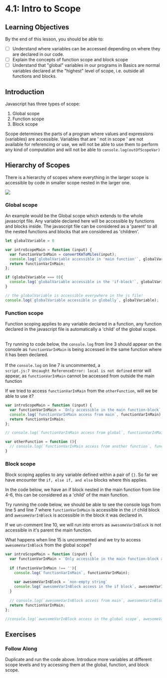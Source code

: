 # 4.1: Intro to Scope

## Learning Objectives

By the end of this lesson, you should be able to:

* [ ] Understand where variables can be accessed depending on where they are declared in our code.
* [ ] Explain the concepts of function scope and block scope
* [ ] Understand that "global" variables in our programs in Basics are normal variables declared at the "highest" level of scope, i.e. outside all functions and blocks.

## Introduction

Javascript has three types of scope:

1. Global scope
2. Function scope
3. Block scope

Scope determines the parts of a program where values and expressions (variables) are accessible. Variables that are ' not  in scope ' are not available for referencing or use, we will not be able to use them to perform any kind of computation and will not be able to `console.log(outOfScopeVar)`

## Hierarchy of Scopes

There is a hierarchy of scopes where everything in the larger scope is accessible by code in smaller scope nested in the larger one.

![](https://www.stevethedev.com/storage/app/uploads/public/5aa/d54/a47/5aad54a47d2e0123286333.png)

### Global scope

An example would be the Global scope which extends to the whole javascript file. Any variable declared here will be accessible by functions and blocks inside. The javascript file can be considered as a 'parent' to all the nested functions and blocks that are considered as 'children'.

```javascript
let globalVariable = 0

var introScopeMain = function (input) {
  var functionVarInMain = convertKmToMiles(input);
  console.log(`globalVariable accessible in 'main function'`, globalVariable);
  return functionVarInMain;
};

if (globalVariable === 0){
  console.log(`globalVariable accessible in the 'if-block'`, globalVariable);
}

// the globalVariable is accessible everywhere in the js file!
console.log(`globalVariable accessible in globally`, globalVariable);

```

### Function scope

Function scoping applies to any variable declared in a function, any function declared in the javascript file is automatically a 'child' of the global scope.

\
Try running to code below, the `console.log` from line 3 should appear on the console as `functionVarInMain` is being accessed in the same function where it has been declared.\
\
If the `console.log` on line 7 is uncommented, a \
`script.js:7 Uncaught ReferenceError: local is not defined` error will appear, as  `functionVarInMain` cannot be accessed from outside the main function

If we tried to access `functionVarInMain` from the `otherFunction`, will we be able to use it?

```javascript
var introScopeMain = function (input) {
  var functionVarInMain = `Only accessible in the main function-block`
  console.log(`functionVarInMain access from main`, functionVarInMain)
  return functionVarInMain;
};

// console.log(`functionVarInMain access from global`, functionVarInMain)

var otherFunction = function (){
  // console.log(`functionVarInMain access from another function`, functionVarInMain)
}
```

### Block scope

Block scoping applies to any variable defined within a pair of `{}`. So far we have encounter the `if, else if, and else` blocks where this applies.

In the code below, we have an if block nested in the main function from line 4-6, this can be considered as a 'child' of the main function.&#x20;

Try running the code below, we should be able to see the console logs from line 5 and line 7 where `functionVarInMain` is accessible in the `if` child block and `awesomeVarInBlock` is accessible in the block it was declared in.

If we un-comment line 10, we will run into errors as `awesomeVarInBlock` is not accessible in it's parent the main function.

What happens when line 15 is uncommented and we try to access `awesomeVarInBlock` from the global scope?

```javascript
var introScopeMain = function (input) {
  var functionVarInMain = `Only accessible in the main function-block and its children`
  
  if (functionVarInMain !== ''){
    console.log(`functionVarInMain`, functionVarInMain);
    
    var awesomeVarInBlock = `non-empty string`
    console.log(`awesomeVarInBlock access in the if block`, awesomeVarInBlock);
  }
  
  // console.log(`awesomeVarInBlock access from main`, awesomeVarInBlock);
  return functionVarInMain;
};

//console.log(`awesomeVarInBlock access in the global scope`, awesomeVarInBlock);

```

## Exercises

### **Follow Along**

Duplicate and run the code above. Introduce more variables at different scope levels and try accessing them at the global, function, and block scope.
